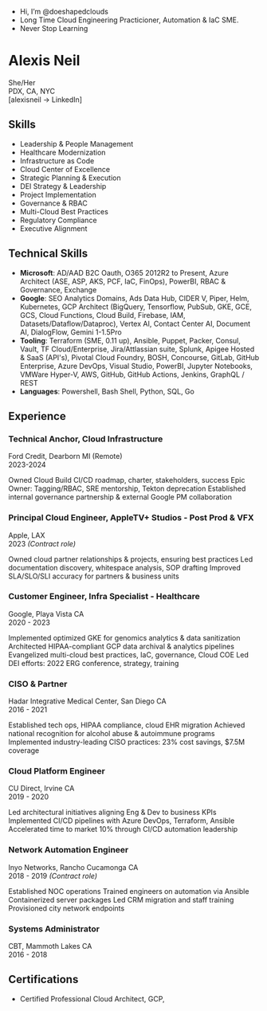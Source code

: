 - Hi, I’m @doeshapedclouds
- Long Time Cloud Engineering Practicioner, Automation & IaC SME.
- Never Stop Learning

# Alexis Neil 
She/Her  
PDX, CA, NYC  
[alexisneil → LinkedIn]

## Skills
- Leadership & People Management
- Healthcare Modernization
- Infrastructure as Code
- Cloud Center of Excellence
- Strategic Planning & Execution
- DEI Strategy & Leadership
- Project Implementation
- Governance & RBAC
- Multi-Cloud Best Practices
- Regulatory Compliance
- Executive Alignment

## Technical Skills
- **Microsoft**: AD/AAD B2C Oauth, O365 2012R2 to Present, Azure Architect (ASE, ASP, AKS, PCF, IaC, FinOps), PowerBI, RBAC & Governance, Exchange
- **Google**: SEO Analytics Domains, Ads Data Hub, CIDER V, Piper, Helm, Kubernetes, GCP Architect (BigQuery, Tensorflow, PubSub, GKE, GCE, GCS, Cloud Functions, Cloud Build, Firebase, IAM, Datasets/Dataflow/Dataproc), Vertex AI, Contact Center AI, Document AI, DialogFlow, Gemini 1-1.5Pro
- **Tooling**: Terraform (SME, 0.11 up), Ansible, Puppet, Packer, Consul, Vault, TF Cloud/Enterprise, Jira/Attlassian suite, Splunk, Apigee Hosted & SaaS (API's), Pivotal Cloud Foundry, BOSH, Concourse, GitLab, GitHub Enterprise, Azure DevOps, Visual Studio, PowerBI, Jupyter Notebooks, VMWare Hyper-V, AWS, GitHub, GitHub Actions, Jenkins, GraphQL / REST
- **Languages**: Powershell, Bash Shell, Python, SQL, Go

## Experience

### Technical Anchor, Cloud Infrastructure
Ford Credit, Dearborn MI (Remote)  
2023-2024

Owned Cloud Build CI/CD roadmap, charter, stakeholders, success
Epic Owner: Tagging/RBAC, SRE mentorship, Tekton deprecation
Established internal governance partnership & external Google PM collaboration

### Principal Cloud Engineer, AppleTV+ Studios - Post Prod & VFX
Apple, LAX  
2023
*(Contract role)*

Owned cloud partner relationships & projects, ensuring best practices
Led documentation discovery, whitespace analysis, SOP drafting
Improved SLA/SLO/SLI accuracy for partners & business units

### Customer Engineer, Infra Specialist - Healthcare
Google, Playa Vista CA  
2020 - 2023

Implemented optimized GKE for genomics analytics & data sanitization
Architected HIPAA-compliant GCP data archival & analytics pipelines
Evangelized multi-cloud best practices, IaC, governance, Cloud COE
Led DEI efforts: 2022 ERG conference, strategy, training

### CISO & Partner
Hadar Integrative Medical Center, San Diego CA  
2016 - 2021

Established tech ops, HIPAA compliance, cloud EHR migration
Achieved national recognition for alcohol abuse & autoimmune programs
Implemented industry-leading CISO practices: 23% cost savings, $7.5M coverage

### Cloud Platform Engineer
CU Direct, Irvine CA  
2019 - 2020

Led architectural initiatives aligning Eng & Dev to business KPIs
Implemented CI/CD pipelines with Azure DevOps, Terraform, Ansible
Accelerated time to market 10% through CI/CD automation leadership

### Network Automation Engineer
Inyo Networks, Rancho Cucamonga CA  
2018 - 2019
*(Contract role)*

Established NOC operations
Trained engineers on automation via Ansible
Containerized server packages
Led CRM migration and staff training
Provisioned city network endpoints

### Systems Administrator
CBT, Mammoth Lakes CA  
2016 - 2018

## Certifications
- Certified Professional Cloud Architect, GCP,


<!---
deer-drool/deer-drool is a ✨ special ✨ repository because its `README.md` (this file) appears on your GitHub profile.
You can click the Preview link to take a look at your changes.
--->
